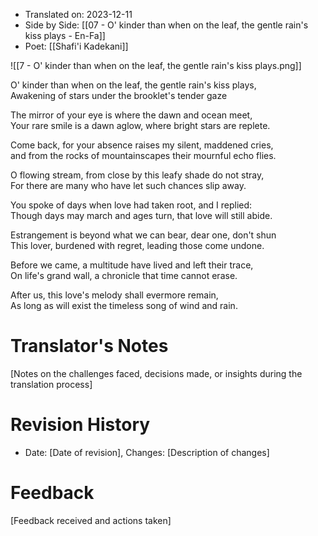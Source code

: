 
- Translated on: 2023-12-11    
- Side by Side: [[07 - O' kinder than when on the leaf, the gentle rain's kiss plays - En-Fa]]  
- Poet:  [[Shafi'i Kadekani]] 


![[7 - O' kinder than when on the leaf, the gentle rain's kiss plays.png]]

O' kinder than when on the leaf, the gentle rain's kiss plays,  
Awakening of stars under the brooklet's tender gaze  

The mirror of your eye is where the dawn and ocean meet,  
Your rare smile is a dawn aglow, where bright stars are replete.  

Come back, for your absence raises my silent, maddened cries,  
and from the rocks of mountainscapes their mournful echo flies.  

O flowing stream, from close by this leafy shade do not stray,  
For there are many who have let such chances slip away.  

You spoke of days when love had taken root, and I replied:  
Though days may march and ages turn, that love will still abide.  

Estrangement is beyond what we can bear, dear one, don't shun  
This lover, burdened with regret, leading those come undone.  

Before we came, a multitude have lived and left their trace,  
On life's grand wall, a chronicle that time cannot erase.  

After us, this love's melody shall evermore remain,  
As long as will exist the timeless song of wind and rain.  

# Translator's Notes
[Notes on the challenges faced, decisions made, or insights during the translation process]

# Revision History
- Date: [Date of revision], Changes: [Description of changes]

# Feedback
[Feedback received and actions taken]

